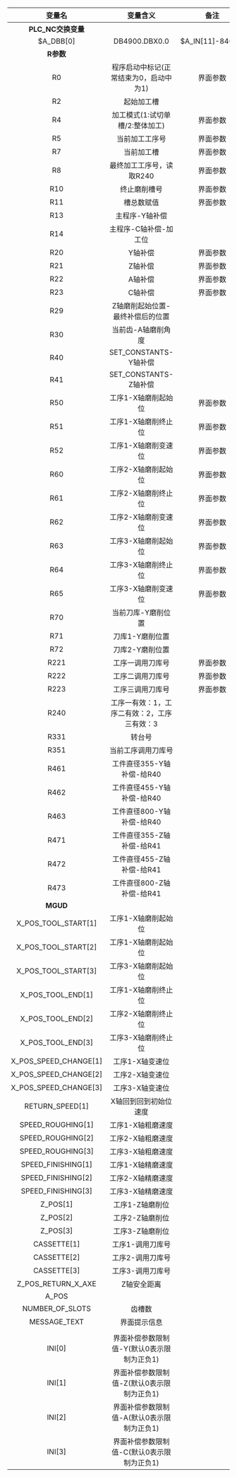 #

|变量名|变量含义|备注
|:----:|:----:|:----:|
|**PLC_NC交换变量**|
|$A_DBB[0]|DB4900.DBX0.0|  $A_IN[11]-840Dsl
|**R参数**||
|R0|程序启动中标记(正常结束为0，启动中为1)|界面参数
|R2|起始加工槽
|R4|加工模式(1:试切单槽/2:整体加工)|界面参数
|R5|当前加工工序号|界面参数
|R7|当前加工槽|界面参数
|R8|最终加工工序号，读取R240|界面参数
|R10|终止磨削槽号|界面参数
|R11|槽总数赋值|界面参数
|R13|主程序-Y轴补偿
|R14|主程序-C轴补偿-加工位
|R20|Y轴补偿|界面参数
|R21|Z轴补偿|界面参数
|R22|A轴补偿|界面参数
|R23|C轴补偿|界面参数
|R29|Z轴磨削起始位置-最终补偿后的位置
|R30|当前齿-A轴磨削角度
|R40|SET_CONSTANTS-Y轴补偿
|R41|SET_CONSTANTS-Z轴补偿
|R50|工序1-X轴磨削起始位|界面参数
|R51|工序1-X轴磨削终止位|界面参数
|R52|工序1-X轴磨削变速位|界面参数
|R60|工序2-X轴磨削起始位|界面参数
|R61|工序2-X轴磨削终止位|界面参数
|R62|工序2-X轴磨削变速位|界面参数
|R63|工序3-X轴磨削起始位|界面参数
|R64|工序3-X轴磨削终止位|界面参数
|R65|工序3-X轴磨削变速位|界面参数
|R70|当前刀库-Y磨削位置
|R71|刀库1-Y磨削位置
|R72|刀库2-Y磨削位置
|R221|工序一调用刀库号|界面参数
|R222|工序二调用刀库号|界面参数
|R223|工序三调用刀库号|界面参数
|R240|工序一有效：1，工序二有效：2，工序三有效：3
|R331|转台号
|R351|当前工序调用刀库号
|R461|工件直径355-Y轴补偿-给R40
|R462|工件直径455-Y轴补偿-给R40
|R463|工件直径800-Y轴补偿-给R40
|R471|工件直径355-Z轴补偿-给R41
|R472|工件直径455-Z轴补偿-给R41
|R473|工件直径800-Z轴补偿-给R41
|**MGUD**||
|X_POS_TOOL_START[1]|工序1-X轴磨削起始位
|X_POS_TOOL_START[2]|工序1-X轴磨削起始位
|X_POS_TOOL_START[3]|工序3-X轴磨削起始位
|X_POS_TOOL_END[1]|工序1-X轴磨削终止位
|X_POS_TOOL_END[2]|工序2-X轴磨削终止位
|X_POS_TOOL_END[3]|工序3-X轴磨削终止位
|X_POS_SPEED_CHANGE[1]|工序1-X轴变速位
|X_POS_SPEED_CHANGE[2]|工序2-X轴变速位
|X_POS_SPEED_CHANGE[3]|工序3-X轴变速位
|RETURN_SPEED[1]|X轴回到回到初始位速度
|SPEED_ROUGHING[1]|工序1-X轴粗磨速度   
|SPEED_ROUGHING[2]|工序2-X轴粗磨速度   
|SPEED_ROUGHING[3]|工序3-X轴粗磨速度   
|SPEED_FINISHING[1]|工序1-X轴精磨速度
|SPEED_FINISHING[2]|工序2-X轴精磨速度
|SPEED_FINISHING[3]|工序3-X轴精磨速度
|Z_POS[1]|工序1-Z轴磨削位
|Z_POS[2]|工序2-Z轴磨削位
|Z_POS[3]|工序3-Z轴磨削位
|CASSETTE[1]|工序1-调用刀库号
|CASSETTE[2]|工序2-调用刀库号
|CASSETTE[3]|工序3-调用刀库号
|Z_POS_RETURN_X_AXE|Z轴安全距离
|A_POS|
|NUMBER_OF_SLOTS|齿槽数
|MESSAGE_TEXT|界面提示信息
||
|INI[0]|界面补偿参数限制值-Y(默认0表示限制为正负1)
|INI[1]|界面补偿参数限制值-Z(默认0表示限制为正负1)
|INI[2]|界面补偿参数限制值-A(默认0表示限制为正负1)
|INI[3]|界面补偿参数限制值-C(默认0表示限制为正负1)

